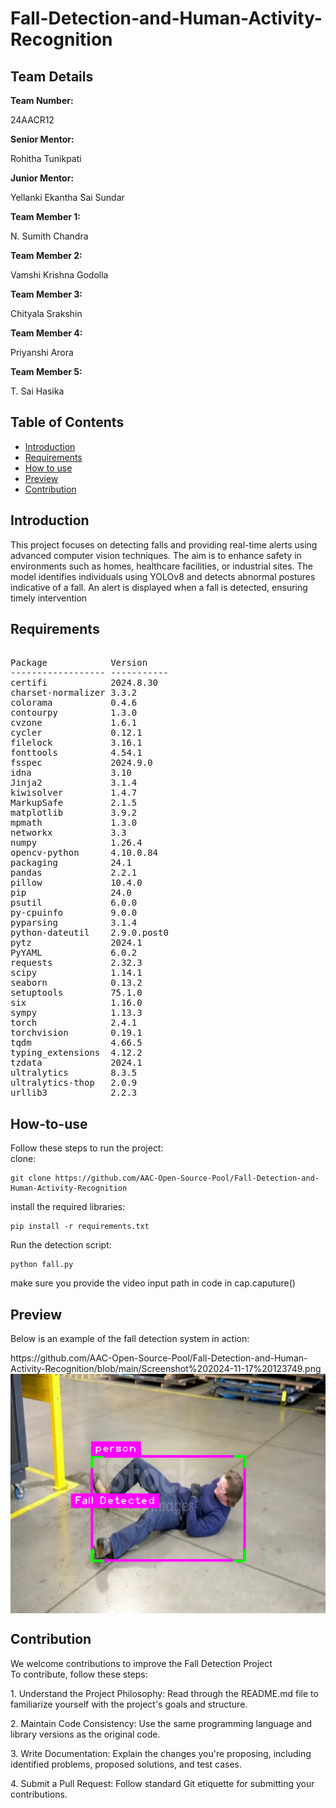 # Fall-Detection-and-Human-Activity-Recognition
<h2>Team Details</h2>
<b>Team Number: </b> <p>24AACR12</p>
<b>Senior Mentor:</b><p> Rohitha Tunikpati</p>
<b>Junior Mentor:</b><p> Yellanki Ekantha Sai Sundar</p>
<b>Team Member 1:</b><p> N. Sumith Chandra</p>
<b>Team Member 2:</b><p> Vamshi Krishna Godolla</p>
<b>Team Member 3:</b><p> Chityala Srakshin</p>
<b>Team Member 4:</b><p> Priyanshi Arora</p>
<b>Team Member 5:</b><p> T. Sai Hasika</p>

## Table of Contents
- [Introduction](#introduction) <br>
- [Requirements](#requirements) <br>
- [How to use](#How-to-use) <br>
- [Preview](#previews)
- [Contribution](#contribution)

<h2>Introduction</h2>
<p> 
This project focuses on detecting falls and providing real-time alerts using advanced computer vision techniques. The aim is to enhance safety in environments such as homes, healthcare facilities, or industrial sites. The model identifies individuals using YOLOv8 and detects abnormal postures indicative of a fall. An alert is displayed when a fall is detected, ensuring timely intervention
</p>


<h2>Requirements</h2>

<pre> 
Package            Version
------------------ -----------
certifi            2024.8.30
charset-normalizer 3.3.2
colorama           0.4.6
contourpy          1.3.0
cvzone             1.6.1
cycler             0.12.1
filelock           3.16.1
fonttools          4.54.1
fsspec             2024.9.0
idna               3.10
Jinja2             3.1.4
kiwisolver         1.4.7
MarkupSafe         2.1.5
matplotlib         3.9.2
mpmath             1.3.0
networkx           3.3
numpy              1.26.4
opencv-python      4.10.0.84
packaging          24.1
pandas             2.2.1
pillow             10.4.0
pip                24.0
psutil             6.0.0
py-cpuinfo         9.0.0
pyparsing          3.1.4
python-dateutil    2.9.0.post0
pytz               2024.1
PyYAML             6.0.2
requests           2.32.3
scipy              1.14.1
seaborn            0.13.2
setuptools         75.1.0
six                1.16.0
sympy              1.13.3
torch              2.4.1
torchvision        0.19.1
tqdm               4.66.5
typing_extensions  4.12.2
tzdata             2024.1
ultralytics        8.3.5
ultralytics-thop   2.0.9
urllib3            2.2.3
</pre>


<h2>How-to-use</h2>
<p>Follow these steps to run the project:</br>
clone: </p>

  ```terminal 
  git clone https://github.com/AAC-Open-Source-Pool/Fall-Detection-and-Human-Activity-Recognition
  ```
<p>install the required libraries:</p>

```terminal 
pip install -r requirements.txt
```

<p>Run the detection script:</p>

```terminal 
python fall.py
```
<p>make sure you provide the video input path in code in cap.caputure()</p>

<h2>Preview</h2>
<p>Below is an example of the fall detection system in action:</p>
https://github.com/AAC-Open-Source-Pool/Fall-Detection-and-Human-Activity-Recognition/blob/main/Screenshot%202024-11-17%20123749.png
<div style="display: flex; align-items: center;">
  <img src="https://github.com/AAC-Open-Source-Pool/Fall-Detection-and-Human-Activity-Recognition/blob/main/Screenshot%202024-11-17%20123749.png">
</div>

<h2>Contribution</h2>
<p>We welcome contributions to improve the Fall Detection Project <br>
To contribute, follow these steps:

1.⁠ ⁠Understand the Project Philosophy: Read through the README.md file to familiarize yourself with the project's goals and structure.

2.⁠ ⁠Maintain Code Consistency: Use the same programming language and library versions as the original code.

3.⁠ ⁠Write Documentation: Explain the changes you're proposing, including identified problems, proposed solutions, and test cases.

4.⁠ ⁠Submit a Pull Request: Follow standard Git etiquette for submitting your contributions.</p>
